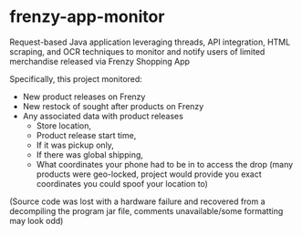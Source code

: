 # frenzy-app-monitor
Request-based Java application leveraging threads, API integration, HTML scraping, and OCR techniques to monitor and notify users of limited merchandise released via Frenzy Shopping App

Specifically, this project monitored:
- New product releases on Frenzy
- New restock of sought after products on Frenzy
- Any associated data with product releases
  - Store location,
  - Product release start time,
  - If it was pickup only,
  - If there was global shipping,
  - What coordinates your phone had to be in to access the drop (many products were geo-locked, project would provide you exact coordinates you could spoof your location to)
 

(Source code was lost with a hardware failure and recovered from a decompiling the program jar file, comments unavailable/some formatting may look odd)
